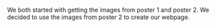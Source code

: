 We both started with getting the images from poster 1 and poster 2. 
We decided to use the images from poster 2 to create our webpage.